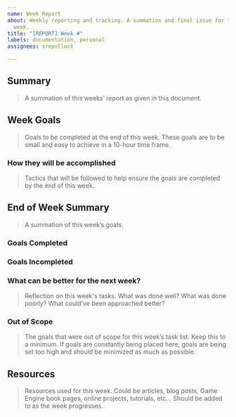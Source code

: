 ```yaml
---
name: Week Report
about: Weekly reporting and tracking. A summation and final issue for the end of a
  week.
title: "[REPORT] Week #"
labels: documentation, personal
assignees: srepollock

---
```


## Summary
> A summation of this weeks’ report as given in this document.
## Week Goals
> Goals to be completed at the end of this week. These goals are to be small and easy to achieve in a 10-hour time frame.
### How they will be accomplished
> Tactics that will be followed to help ensure the goals are completed by the end of this week.
## End of Week Summary
> A summation of this week’s goals.
### Goals Completed
### Goals Incompleted
### What can be better for the next week?
> Reflection on this week's tasks. What was done well? What was done poorly? What could’ve been approached better?
### Out of Scope
> The goals that were out of scope for this week’s task list. Keep this to a minimum. If goals are constantly being placed here, goals are being set too high and should be minimized as much as possible.
## Resources
> Resources used for this week. Could be articles, blog posts, Game Engine book pages, online projects, tutorials, etc… Should be added to as the week progresses.
